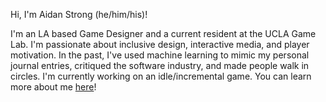 Hi, I'm Aidan Strong (he/him/his)!

I'm an LA based Game Designer and a current resident at the UCLA Game Lab. I'm passionate about inclusive design, interactive media, and player motivation.
In the past, I've used machine learning to mimic my personal journal entries, critiqued the software industry, and made people walk in circles. I'm currently working on an idle/incremental game.
You can learn more about me [here](https://aidanmstrong.com)!
